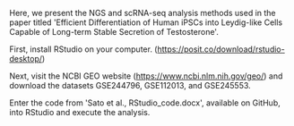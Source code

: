Here, we present the NGS and scRNA-seq analysis methods used in the paper titled 'Efficient Differentiation of Human iPSCs into Leydig-like Cells Capable of Long-term Stable Secretion of Testosterone'. 

First, install RStudio on your computer. (https://posit.co/download/rstudio-desktop/)

Next, visit the NCBI GEO website (https://www.ncbi.nlm.nih.gov/geo/) and download the datasets GSE244796, GSE112013, and GSE245553. 

Enter the code from 'Sato et al., RStudio_code.docx', available on GitHub, into RStudio and execute the analysis.
